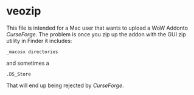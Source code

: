 # veozip
This file is intended for a Mac user that wants to upload a WoW Addonto *CurseForge*. The problem is once you zip up the addon with the GUI zip utility in Finder it includes:

```
_macosx directories
```
and sometimes a 

```
.DS_Store
```
That will end up being rejected by *CurseForge*.
